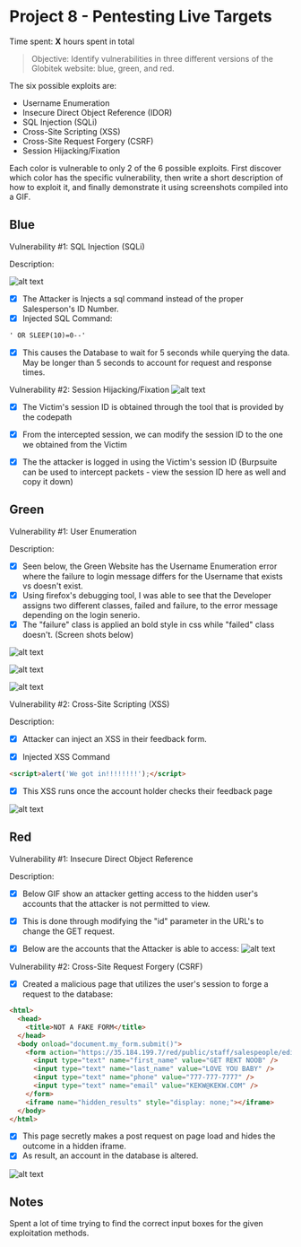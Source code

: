 # Project 8 - Pentesting Live Targets

Time spent: **X** hours spent in total

> Objective: Identify vulnerabilities in three different versions of the Globitek website: blue, green, and red.

The six possible exploits are:

* Username Enumeration
* Insecure Direct Object Reference (IDOR)
* SQL Injection (SQLi)
* Cross-Site Scripting (XSS)
* Cross-Site Request Forgery (CSRF)
* Session Hijacking/Fixation

Each color is vulnerable to only 2 of the 6 possible exploits. First discover which color has the specific vulnerability, then write a short description of how to exploit it, and finally demonstrate it using screenshots compiled into a GIF.

## Blue

Vulnerability #1: SQL Injection (SQLi) 

Description:

![alt text](https://github.com/ethansam911/code_path_week_9/blob/main/blue_sql_injection.gif)

  * [x]  The Attacker is Injects a sql command instead of the proper Salesperson's ID Number.
  * [x]  Injected SQL Command:
  ```html
' OR SLEEP(10)=0--'
  ```
  * [x]  This causes the Database to wait for 5 seconds while querying the data. May be longer than 5 seconds to account for request and response times.



Vulnerability #2: Session Hijacking/Fixation
![alt text](https://github.com/ethansam911/code_path_week_9/blob/main/blue_session_hijacking.gif)

  * [x]  The Victim's session ID is obtained through the tool that is provided by the codepath
  * [x]  From the intercepted session, we can modify the session ID to the one we obtained from the Victim
  * [x]  The the attacker is logged in using the Victim's session ID
(Burpsuite can be used to intercept packets - view the session ID here as well and copy it down)



## Green

Vulnerability #1: User Enumeration

Description:

 * [x]  Seen below, the Green Website has the Username Enumeration error where the failure to login message differs for the Username that exists vs doesn't exist.
  * [x]  Using firefox's debugging tool, I was able to see that the Developer assigns two different classes, failed and failure, to the error message depending on the login senerio.
  * [x]  The "failure" class is applied an bold style in css while "failed" class doesn't. (Screen shots below)

![alt text](https://github.com/ethansam911/code_path_week_9/blob/main/green_login_1.png)

![alt text](https://github.com/ethansam911/code_path_week_9/blob/main/green_login_2.png)

![alt text](https://github.com/ethansam911/code_path_week_9/blob/main/green_user_enumeration.gif)


Vulnerability #2: Cross-Site Scripting (XSS)

Description:

* [x]  Attacker can inject an XSS in their feedback form.

* [x] Injected XSS Command    

```html
<script>alert('We got in!!!!!!!!');</script>
```
* [x]  This XSS runs once the account holder checks their feedback page

![alt text](https://github.com/ethansam911/code_path_week_9/blob/main/green_xss.gif)


## Red

Vulnerability #1: Insecure Direct Object Reference

Description:


  * [x]  Below GIF show an attacker getting access to the hidden user's accounts that the attacker is not permitted to view. 
  * [x]  This is done through modifying the "id" parameter in the URL's to change the GET request.
  * [x]  Below are the accounts that the Attacker is able to access:
![alt text](https://github.com/ethansam911/code_path_week_9/blob/main/red_idor.gif)


Vulnerability #2: Cross-Site Request Forgery (CSRF)


  * [x]  Created a malicious page that utilizes the user's session to forge a request to the database:
```html
<html>
  <head>
    <title>NOT A FAKE FORM</title>
  </head>
  <body onload="document.my_form.submit()">
    <form action="https://35.184.199.7/red/public/staff/salespeople/edit.php?id=5" method="POST" name="my_form" style="display: none;" target="hidden_results" >
      <input type="text" name="first_name" value="GET REKT NOOB" />
      <input type="text" name="last_name" value="LOVE YOU BABY" />
      <input type="text" name="phone" value="777-777-7777" />
      <input type="text" name="email" value="KEKW@KEKW.COM" />
    </form>
    <iframe name="hidden_results" style="display: none;"></iframe>
  </body>
</html>
```
  * [x]  This page secretly makes a post request on page load and hides the outcome in a hidden iframe. 
  * [x]  As result, an account in the database is altered.

![alt text](https://github.com/ethansam911/code_path_week_9/blob/main/red_xss.gif)

## Notes

Spent a lot of time trying to find the correct input boxes for the given exploitation methods. 


